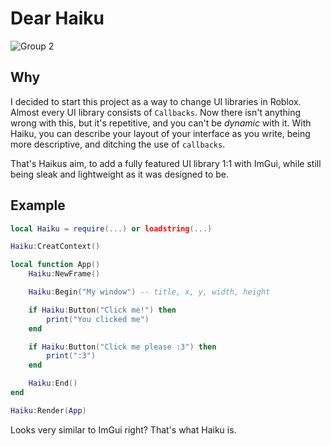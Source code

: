 # Dear Haiku

![Group 2](https://github.com/user-attachments/assets/be696693-05e9-439c-ae43-d834a37af422)

## Why

I decided to start this project as a way to change UI libraries in Roblox. Almost every UI library consists of `Callbacks`. Now there isn't anything wrong with this, but it's repetitive, and you can't be *dynamic* with it.
With Haiku, you can describe your layout of your interface as you write, being more descriptive, and ditching the use of `callbacks`.

That's Haikus aim, to add a fully featured UI library 1:1 with ImGui, while still being sleak and lightweight as it was designed to be.

## Example

```lua
local Haiku = require(...) or loadstring(...)

Haiku:CreatContext()

local function App()
    Haiku:NewFrame()

    Haiku:Begin("My window") -- title, x, y, width, height

    if Haiku:Button("Click me!") then
        print("You clicked me")
    end

    if Haiku:Button("Click me please :3") then
        print(":3")
    end

    Haiku:End()
end

Haiku:Render(App)
```

Looks very similar to ImGui right? That's what Haiku is.
